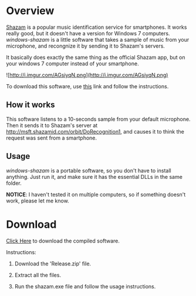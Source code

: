 # Overview #
[Shazam](http://www.shazam.com) is a popular music identification service for smartphones.
It works really good, but it doesn't have a version for Windows 7 computers.
_windows-shazam_ is a little software that takes a sample of music from your microphone, and recongnize it by sending it to Shazam's servers.

It basically does exactly the same thing as the official Shazam app, but on your windows 7 computer instead of your smartphone.

![http://i.imgur.com/AGsiyqN.png](http://i.imgur.com/AGsiyqN.png)

To download this software, use [this](https://drive.google.com/uc?id=0B_iaVLWNgnHPXzkxOXg1MDhtTVE&export=download) link and follow the instructions.

## How it works ##
This software listens to a 10-seconds sample from your default microphone. Then it sends it to Shazam's server at http://msft.shazamid.com/orbit/DoRecognition1, and causes it to think the request was sent from a smartphone.

## Usage ##
_windows-shazam_ is a portable software, so you don't have to install anything. Just run it, and make sure it has the essential DLLs in the same folder.

**NOTICE**: I haven't tested it on multiple computers, so if something doesn't work, please let me know.

# Download #
[Click Here](https://drive.google.com/uc?id=0B_iaVLWNgnHPXzkxOXg1MDhtTVE&export=download) to download the compiled software.

Instructions:

1. Download the 'Release.zip' file.

2. Extract all the files.

3. Run the shazam.exe file and follow the usage instructions.

